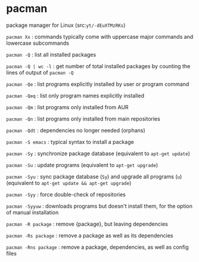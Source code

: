 # pacman
package manager for Linux (src:`yt/-dEuXTMzRKs`)

`pacman Xx`
: commands typically come with uppercase major commands and lowercase subcommands

`pacman -Q`
: list all installed packages

`pacman -Q | wc -l`
: get number of total installed packages by counting the lines of output of `pacman -Q`

`pacman -Qe`
: list programs explicitly installed by user or program command

`pacman -Qeq`
: list only program names explicitly installed

`pacman -Qm`
: list programs only installed from AUR

`pacman -Qn`
: list programs only installed from main repositories

`pacman -Qdt`
: dependencies no longer needed (orphans)

`pacman -S emacs`
: typical syntax to install a package

`pacman -Sy`
: synchronize package database (equivalent to `apt-get update`)

`pacman -Su`
: update programs (equivalent to `apt-get upgrade`)

`pacman -Syu`
: sync package database (`Sy`) and upgrade all programs (`u`) (equivalent to `apt-get update && apt-get upgrade`)

`pacman -Syy`
: force double-check of repositories

`pacman -Syyuw`
: downloads programs but doesn't install them, for the option of manual installation

`pacman -R package`
: remove {package}, but leaving dependencies

`pacman -Rs package`
: remove a package as well as its dependencies

`pacman -Rns package`
: remove a package, dependencies, as well as config files


